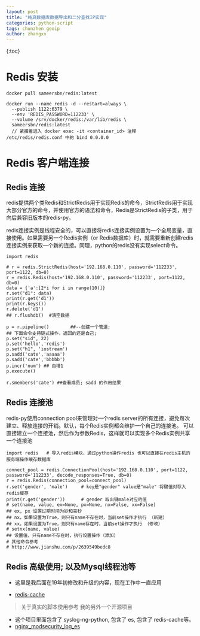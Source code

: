 ```yaml
---
layout: post
title: "纯真数据库数据导出和二分查找IP实现"
categories: python-script
tags: chunzhen geoip
author: zhangxx
---
```


{:toc}




# Redis 安装

```
docker pull sameersbn/redis:latest

docker run --name redis -d --restart=always \
  --publish 1122:6379 \
  --env 'REDIS_PASSWORD=112233' \
  --volume /srv/docker/redis:/var/lib/redis \
  sameersbn/redis:latest
  // 紧接着进入 docker exec -it <container_id> 注释 /etc/redis/redis.conf 中的 bind 0.0.0.0 
```

# Redis 客户端连接
## Redis 连接

redis提供两个类Redis和StrictRedis用于实现Redis的命令，StrictRedis用于实现大部分官方的命令，并使用官方的语法和命令，Redis是StrictRedis的子类，用于向后兼容旧版本的redis-py。

redis连接实例是线程安全的，可以直接将redis连接实例设置为一个全局变量，直接使用。如果需要另一个Redis实例（or Redis数据库）时，就需要重新创建redis连接实例来获取一个新的连接。同理，python的redis没有实现select命令。

```
import redis 

# r = redis.StrictRedis(host='192.168.0.110', password='112233', port=1122, db=0)
r = redis.Redis(host='192.168.0.110', password='112233', port=1122, db=0)
data = {'a':[2*i for i in range(10)]}
r.set("d1": data)
print(r.get('d1'))
print(r.keys())
r.delete('d1')
## r.flushdb()  #清空数据

p = r.pipeline()        ##--创建一个管道; 
## 下面命令支持链式操作，返回的还是自己; 
p.set("sid", 22)
p.set('hello','redis')
p.set("h1", 'iostream')
p.sadd('cate','aaaaa')
p.sadd('cate','bbbbb')
p.incr('num') ## 自增1
p.execute()

r.smembers('cate') ##查看成员; sadd 的作用结果
```

## Redis 连接池
redis-py使用connection pool来管理对一个redis server的所有连接，避免每次建立、释放连接的开销。默认，每个Redis实例都会维护一个自己的连接池。
可以直接建立一个连接池，然后作为参数Redis，这样就可以实现多个Redis实例共享一个连接池

```
import redis   # 导入redis模块，通过python操作redis 也可以直接在redis主机的服务端操作缓存数据库

connect_pool = redis.ConnectionPool(host='192.168.0.110', port=1122, password='112233', decode_responses=True, db=0)
r = redis.Redis(connection_pool=connect_pool)
r.set('gender', 'male')     # key是"gender" value是"male" 将键值对存入redis缓存
print(r.get('gender'))      # gender 取出键male对应的值
# set(name, value, ex=None, px=None, nx=False, xx=False)
## ex, px 设置过期时间为妙和毫秒
## nx，如果设置为True，则只有name不存在时，当前set操作才执行 （新建）
## xx，如果设置为True，则只有name存在时，当前set操作才执行 （修改）
# setnx(name, value)
## 设置值，只有name不存在时，执行设置操作（添加）
# 其他命令参考
# http://www.jianshu.com/p/2639549bedc8
```

## Redis 高级使用; 以及Mysql线程池等
- 这里是我后面在19年初修改和升级的内容，现在工作中一直应用

- [redis-cache](https://github.com/xx-scan/xx-scan/blob/master/apps/ops/libs/websdk/cache.py)
> 关于真实的脚本使用参考 我的另外一个开源项目
- 这个项目里面包含了 syslog-ng-python, 包含了 es, 包含了 redis-cache等。
- [nginx_modsecurity_log_es](https://github.com/xx-zhang/nginx_modsecurity_log_es)